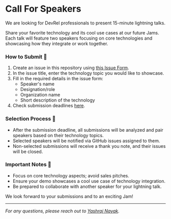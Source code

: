 # Call For Speakers

We are looking for DevRel professionals to present 15-minute lightning talks. 

Share your favorite technology and its cool use cases at our future Jams. Each talk will feature two speakers focusing on core technologies and showcasing how they integrate or work together.

### How to Submit 🧵

1. Create an issue in this repository using [this Issue Form](https://github.com/devreljam/Call-For-Speakers/issues/new?template=call_for_speakers.yml).
2. In the issue title, enter the technology topic you would like to showcase.
3. Fill in the required details in the issue form:
   - Speaker's name
   - Designation/role
   - Organization name
   - Short description of the technology
4. Check submission deadlines [here](https://github.com/DevRelJam/.github/tree/main/profile#upcoming-devrel-jams-).

### Selection Process 🐛

- After the submission deadline, all submissions will be analyzed and pair speakers based on their technology topics.
- Selected speakers will be notified via GitHub issues assigned to them.
- Non-selected submissions will receive a thank you note, and their issues will be closed.

### Important Notes 📝

- Focus on core technology aspects; avoid sales pitches.
- Ensure your demo showcases a cool use case of technology integration.
- Be prepared to collaborate with another speaker for your lightning talk.

We look forward to your submissions and to an exciting Jam!

---

*For any questions, please reach out to [Yashraj Nayak](https://www.linkedin.com/in/yashrajnayak/).*
